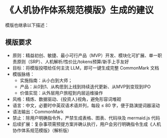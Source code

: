 # 《人机协作体系规范模版》生成的建议
模版也继承以下描述：

## 模版要求
- 原则：精益初创、敏捷、最小可行产品（MVP）开发、模块化可扩展、单一职责原则（SRP）、人机解析/性价比/tokens预算/新手上手友好
- 目标：将模版投喂给任何主流 LLM，即可一键生成完整 CommonMark 文档 
- 模版脉络：
  - 实施指南：从小白到大师；
  - 产品：从0到1、从构思到上线到持续迭代更新、从MVP到变现到IPO
  - 价值实现：从外层用户旅程到内层运维操作
- 风格：精炼、数据驱动、{投资人}视角，避免形容词堆砌
- 语言：中文，必要时中英双语术语并列，每段 ≤ 80 字，便于路演提词器滚动 
- 语法输出：CommonMark
- 禁止：除用户明确指令外，严禁生成表格、图表、代码块及 mermaid.js 代码
- 后续扩展：复杂事项需预提方案并确认执行，用户会另行明确指令生成《人机协作体系规范模版》（解析版）

